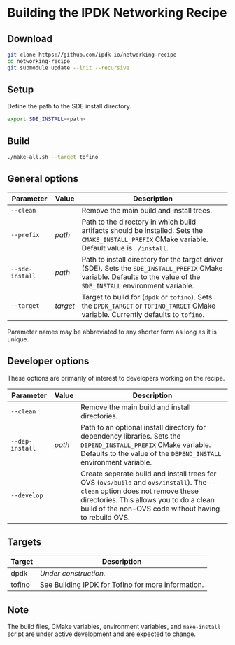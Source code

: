 # Building the IPDK Networking Recipe

## Download

```bash
git clone https://github.com/ipdk-io/networking-recipe
cd networking-recipe
git submodule update --init --recursive
```

## Setup

Define the path to the SDE install directory.

```bash
export SDE_INSTALL=<path>
```

## Build

```bash
./make-all.sh --target tofino
```

## General options

| Parameter | Value | Description |
| --------- | ----- | ----------- |
| `--clean` | | Remove the main build and install trees. |
| `--prefix` |  _path_ | Path to the directory in which build artifacts should be installed. Sets the  `CMAKE_INSTALL_PREFIX` CMake variable. Default value is `./install`. |
| `--sde-install` | _path_ | Path to install directory for the target driver (SDE). Sets the `SDE_INSTALL_PREFIX` CMake variable. Defaults to the value of the `SDE_INSTALL` environment variable. |
| `--target` | _target_ | Target to build for (`dpdk` or `tofino`). Sets the `DPDK_TARGET` or `TOFINO_TARGET` CMake variable. Currently defaults to `tofino`. |

Parameter names may be abbreviated to any shorter form as long as it is unique.

## Developer options

These options are primarily of interest to developers working on the recipe.

| Parameter | Value | Description |
| --------- | ----- | ----------- |
| `--clean` | | Remove the main build and install directories. |
| `--dep-install` | _path_ | Path to an optional install directory for dependency libraries. Sets the `DEPEND_INSTALL_PREFIX` CMake variable. Defaults to the value of the `DEPEND_INSTALL` environment variable. |
| `--develop` | | Create separate build and install trees for OVS (`ovs/build` and `ovs/install`). The `--clean` option does not remove these directories. This allows you to do a clean build of the non-OVS code without having to rebuild OVS. |

## Targets

| Target | Description |
| ------ | ----------- |
| dpdk   | _Under construction._ |
| tofino | See [Building IPDK for Tofino](docs/ipdk-tofino.md) for more information. |

## Note

The build files, CMake variables, environment variables, and `make-install`
script are under active development and are expected to change.
